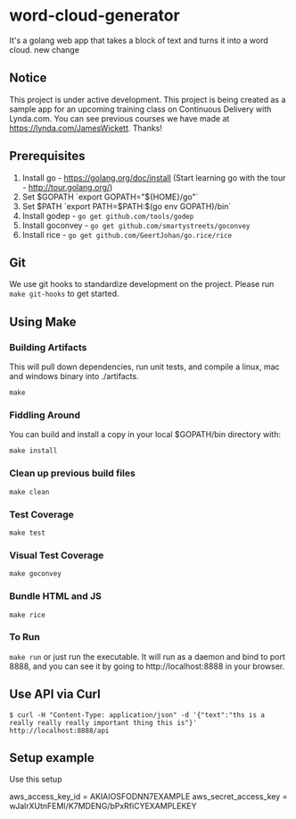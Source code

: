 # word-cloud-generator
It's a golang web app that takes a block of text and turns it into a word cloud.
new change

## Notice
This project is under active development. This project is being created as a sample app for an upcoming training class on Continuous Delivery with Lynda.com. You can see previous courses we have made at https://lynda.com/JamesWickett. Thanks!

## Prerequisites
1. Install go - https://golang.org/doc/install (Start learning go with the tour - http://tour.golang.org/)
2. Set $GOPATH `export GOPATH="${HOME}/go"`
3. Set $PATH `export PATH=$PATH:$(go env GOPATH)/bin`
4. Install godep - `go get github.com/tools/godep`
5. Install goconvey - `go get github.com/smartystreets/goconvey`
5. Install rice - `go get github.com/GeertJohan/go.rice/rice`

## Git
We use git hooks to standardize development on the project. Please run `make git-hooks` to get started.

## Using Make

### Building Artifacts
This will pull down dependencies, run unit tests, and compile a linux, mac and windows binary into ./artifacts.

`make`

### Fiddling Around

You can build and install a copy in your local $GOPATH/bin directory with:

```
make install
```

### Clean up previous build files
```
make clean
```

### Test Coverage
```
make test
```

### Visual Test Coverage
```
make goconvey
```

### Bundle HTML and JS
```
make rice
```

### To Run
`make run` or just run the executable.  It will run as a daemon and bind to port 8888, and you can see it by going to http://localhost:8888 in your browser.

## Use API via Curl
```
$ curl -H "Content-Type: application/json" -d '{"text":"ths is a really really really important thing this is"}' http://localhost:8888/api
```

## Setup example
Use this setup

aws_access_key_id = AKIAIOSFODNN7EXAMPLE
aws_secret_access_key = wJalrXUtnFEMI/K7MDENG/bPxRfiCYEXAMPLEKEY

